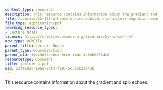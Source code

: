 ```yaml
---
content_type: resource
description: This resource contains information about the gradient and spin echoes.
file: /courses/22-920-a-hands-on-introduction-to-nuclear-magnetic-resonance-january-iap-1997/21fe102c19ad2bf3f1835c55cb33a426_lecture_4.pdf
file_type: application/pdf
learning_resource_types:
- Lecture Notes
license: https://creativecommons.org/licenses/by-nc-sa/4.0/
ocw_type: OCWFile
parent_title: Lecture Notes
parent_type: CourseSection
parent_uid: 549c9d53-e0c2-e6ce-10ae-3c05b6578dc0
resourcetype: Document
title: lecture_4.pdf
uid: 21fe102c-19ad-2bf3-f183-5c55cb33a426
---
```

This resource contains information about the gradient and spin echoes.